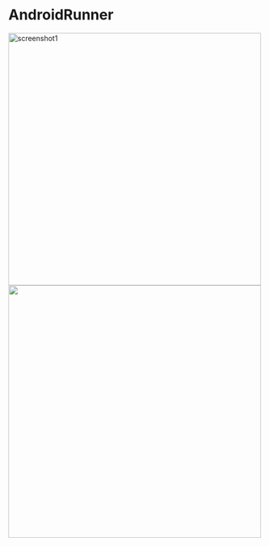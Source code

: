 # AndroidRunner
<img src="https://goo.gl/Nn6tVh" alt="screenshot1" width="500"/>

<img src="https://goo.gl/Ac5pLj" width="500"/>
